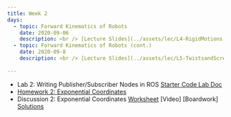 ```yaml
---
title: Week 2
days:
  - topic: Forward Kinematics of Robots
    date: 2020-09-06
    description: <br /> [Lecture Slides](../assets/lec/L4-RigidMotions.pdf) <br />  [Boardwork](../assets/lec/L4-RigidMotions-annotated.pdf) <br />Reading - MLS 3.2
  - topic: Forward Kinematics of Robots (cont.)
    date: 2020-09-8
    description: <br /> [Lecture Slides](../assets/lec/L5-TwistsandScrews.pdf) <br /> [Boardwork](../assets/lec/L5-TwistsandScrews-annotated.pdf) <br /> Reading - MLS 3.2
  
---
```


- Lab 2: Writing Publisher/Subscriber Nodes in ROS <a href="https://github.com/ucb-ee106/106a-fa22-labs-starter/tree/main/Lab2"> Starter Code </a> [Lab Doc](../assets/labs/lab2.pdf)
- [Homework 2: Exponential Coordinates](../assets/hw/hw2.zip)
- Discussion 2: Exponential Coordinates [Worksheet](../assets/discussions/D2___Exponential_Coordinates.pdf) [Video] [Boardwork] [Solutions](../assets/discussions/D2_ExponentialCoords_soln.pdf)

